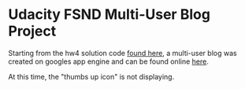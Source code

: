 # Udacity FSND Multi-User Blog Project

Starting from the hw4 solution code [found here](http://udacity-cs253.appspot.com/static/hw4.tgz), a multi-user blog was created on googles app engine and can be found online [here](https://seenit-159500.appspot.com/). 

At this time, the "thumbs up icon" is not displaying.
